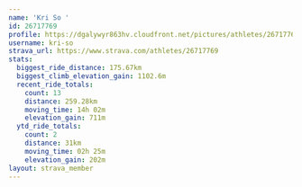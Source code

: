 ```yaml
---
name: 'Kri So '
id: 26717769
profile: https://dgalywyr863hv.cloudfront.net/pictures/athletes/26717769/7761026/14/large.jpg
username: kri-so
strava_url: https://www.strava.com/athletes/26717769
stats:
  biggest_ride_distance: 175.67km
  biggest_climb_elevation_gain: 1102.6m
  recent_ride_totals:
    count: 13
    distance: 259.28km
    moving_time: 14h 02m
    elevation_gain: 711m
  ytd_ride_totals:
    count: 2
    distance: 31km
    moving_time: 02h 25m
    elevation_gain: 202m
layout: strava_member
--- 
```

